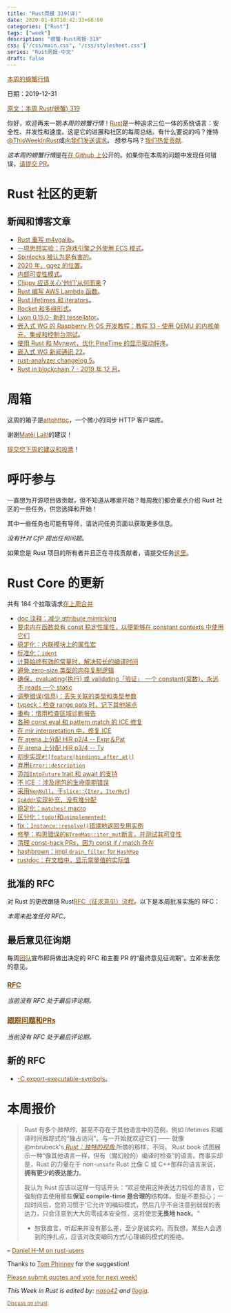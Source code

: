 ```yaml
---
title: "Rust周报 319(译)"
date: 2020-01-03T10:42:33+08:00
categories: ["Rust"]
tags: ["week"]
description: "螃蟹-Rust周报-319"
css: ["/css/main.css", "/css/stylesheet.css"]
series: "Rust周报-中文"
draft: false
---
```


<style>
a { color: #804d0f;}
</style>

[本周的螃蟹行情](https://this-week-in-rust.org/)

日期：2019-12-31

[原文：本周 Rust(螃蟹) 319](https://this-week-in-rust.org/blog/2019/12/31/this-week-in-rust-319/)

你好，欢迎再来一期*本周的螃蟹行情*！[Rust](http://rust-lang.org)是一种追求三位一体的系统语言：安全性、并发性和速度。这是它的进展和社区的每周总结。有什么要说的吗？推特[@ThisWeekInRust](https://twitter.com/ThisWeekInRust)或[向我们发送请求](https://github.com/cmr/this-week-in-rust)。 想参与吗？[我们热爱贡献](https://github.com/rust-lang/rust/blob/master/CONTRIBUTING.md).

*这本周的螃蟹行情*是在[在 Github 上](https://github.com/cmr/this-week-in-rust)公开的。如果你在本周的问题中发现任何错误，[请提交 PR](https://github.com/cmr/this-week-in-rust/pulls)。

# Rust 社区的更新

## 新闻和博客文章

- [Rust 重写 m4vgalib](http://cliffle.com/blog/m4vga-in-rust/)。
- [一项思想实验：在游戏引擎之外使用 ECS 模式](http://adventures.michaelfbryan.com/posts/ecs-outside-of-games/)。
- [Spinlocks 被认为是有害的](https://matklad.github.io//2020/01/02/spinlocks-considered-harmful.html)。
- [2020 年，ggez 的位置](https://wiki.alopex.li/TheStateOfGGEZ2020)。
- [内部可变性模式](https://pitdicker.github.io/Interior-mutability-patterns/)。
- [Clippy 应该关心'他们'从何而来](https://llogiq.github.io/2020/01/01/clippy.html)？
- [Rust 编写 AWS Lambda 函数](https://silentbyte.com/writing-aws-lambda-functions-in-rust)。
- [Rust lifetimes 和 iterators](https://blog.katona.me/2019/12/29/Rust-Lifetimes-and-Iterators/)。
- [Rocket 和多组形式](https://blog.krruzic.xyz/rocket-multipart/)。
- [Lyon 0.15.0- 新的 tessellator](https://nical.github.io/posts/new-tessellator.html)。
- [嵌入式 WG 的 Raspberry Pi OS 开发教程：教程 13 - 使用 QEMU 的内核单元，集成和控制台测试](https://github.com/rust-embedded/rust-raspi3-OS-tutorials/tree/master/13_integrated_testing)。
- [使用 Rust 和 Mynewt，优化 PineTime 的显示驱动程序](https://medium.com/@ly.lee/optimising-pinetimes-display-driver-with-rust-and-mynewt-3ba269ea2f5c)。
- [嵌入式 WG 新闻通讯 22](https://rust-embedded.github.io/blog/newsletter-22/)。
- [rust-analyzer changelog 5](https://rust-analyzer.github.io/thisweek/2019/12/30/changelog-5.html)。
- [Rust in blockchain 7 - 2019 年 12 月](https://rustinblockchain.org/2020/01/02/rust-in-blockchain-7-december-2019/)。

# 周箱

这周的箱子是[attohttpc](https://crates.io/crates/attohttpc)，一个微小的同步 HTTP 客户端库。

谢谢[Matěj Laitl](https://users.rust-lang.org/t/crate-of-the-week/2704/696)的建议！

[提交您下周的建议和投票][submit_crate]！

[submit_crate]: https://users.rust-lang.org/t/crate-of-the-week/2704

# 呼吁参与

一直想为开源项目做贡献，但不知道从哪里开始？每周我们都会重点介绍 Rust 社区的一些任务，供您选择和开始！

其中一些任务也可能有导师，请访问任务页面以获取更多信息。

_没有针对 CfP 提出任何问题_。

如果您是 Rust 项目的所有者并且正在寻找贡献者，请提交任务[这里][guidelines]。

[guidelines]: https://users.rust-lang.org/t/twir-call-for-participation/4821

# Rust Core 的更新

共有 184 个拉取请求[在上周合并][merged]

[merged]: https://github.com/search?q=is%3Apr+org%3Arust-lang+is%3Amerged+merged%3A2019-12-23..2019-12-30

- [doc 注释：减少 attribute mimicking](https://github.com/rust-lang/rust/pull/67151)
- [要求内在函数具有 const 稳定性属性，以便能够在 constant contexts 中使用它们](https://github.com/rust-lang/rust/pull/67466)
- [稳定化：内联模块上的属性宏](https://github.com/rust-lang/rust/pull/64273)
- [标准化：`ident`](https://github.com/rust-lang/rust/pull/66670)
- [计算始终有效的常量时，解决较长的编译时间](https://github.com/rust-lang/rust/pull/67667)
- [避免 zero-size 类型的内存复制逻辑](https://github.com/rust-lang/rust/pull/67658)
- [确保，evaluating{执行} 或 validating「验证」 一个 constant{常数}，永远不 reads 一个 static ](https://github.com/rust-lang/rust/pull/67337)
- [调整错误(信息)：丢失关联的类型和类型参数](https://github.com/rust-lang/rust/pull/67268)
- [typeck：检查 range pats 时，记下其他端点](https://github.com/rust-lang/rust/pull/67287)
- [重构：借用检查区域诊断报告](https://github.com/rust-lang/rust/pull/67241)
- [各种 const eval 和 pattern match 的 ICE 修复](https://github.com/rust-lang/rust/pull/67192)
- [在 mir interpretation 中，修复 ICE](https://github.com/rust-lang/rust/pull/67546)
- [在 arena 上分配 HIR p2/4 -- Expr＆Pat](https://github.com/rust-lang/rust/pull/66936)
- [在 arena 上分配 HIR p3/4 -- Ty](https://github.com/rust-lang/rust/pull/66942)
- [初步实现`#![feature(bindings_after_at)]`](https://github.com/rust-lang/rust/pull/66296)
- [弃用`Error::description`](https://github.com/rust-lang/rust/pull/66919)
- [添加`IntoFuture` trait 和 await 的支持](https://github.com/rust-lang/rust/pull/65244)
- [不 ICE ：涉及闭包的生命周期错误](https://github.com/rust-lang/rust/pull/67687)
- [采用`NonNull`，于`slice::`{`Iter`，`IterMut`}](https://github.com/rust-lang/rust/pull/67588)
- [`IpAddr`实现补充，没有堆分配](https://github.com/rust-lang/rust/pull/67035)
- [稳定化：`matches!` macro](https://github.com/rust-lang/rust/pull/67659)
- [区分化：`todo!`和`unimplemented!`](https://github.com/rust-lang/rust/pull/67445)
- [fix：`Instance::resolve()`错误地返回专用实例](https://github.com/rust-lang/rust/pull/67662)
- [修整：构思错误的`BTreeMap::iter_mut`断言，并测试其可变性](https://github.com/rust-lang/rust/pull/67459)
- [清理 const-hack PRs，因为 const if / match 存在](https://github.com/rust-lang/rust/pull/67657)
- [hashbrown：impl `drain_filter` for `HashMap`](https://github.com/rust-lang/hashbrown/pull/135)
- [rustdoc：在文档中，显示常量值的实际值](https://github.com/rust-lang/rust/pull/66221)

## 批准的 RFC

对 Rust 的更改跟随 Rust[RFC（征求意见）流程](https://github.com/rust-lang/rfcs#rust-rfcs)。以下是本周批准实施的 RFC：

_本周未批准任何 RFC。_

## 最后意见征询期

每周[团队](https://www.rust-lang.org/team.html)宣布即将做出决定的 RFC 和主要 PR 的“最终意见征询期”。立即发表您的意见。

### [RFC](https://github.com/rust-lang/rfcs/labels/final-comment-period)

_当前没有 RFC 处于最后评论期。_

### [跟踪问题和PRs](https://github.com/rust-lang/rust/labels/final-comment-period)

_当前没有 RFC 处于最后评论期。_

## 新的 RFC

- [-C export-executable-symbols](https://github.com/rust-lang/rfcs/pull/2841)。

# 本周报价

> Rust 有多个*独特的*，甚至不存在于其他语言中的范例，例如 lifetimes 和编译时间跟踪式的“独占访问”。与一开始就欢迎它们 —— 就像 @mbrubeck's[ _Rust：独特的视角_ ](https://limpet.net/mbrubeck/2019/02/07/rust-a-unique-perspective.html)所做的那样，不同。 Rust book 试图展示一种“像其他语言一样，但有（魔幻般的）编译时检查”的语言。而事实却是，Rust 的力量在于 non-`unsafe` Rust 比像 C 或 C++那样的语言来说，**拥有更少的表达能力**。
>
> 我认为 Rust 应该以这样一句话开头：“欢迎使用这种表达力较低的语言，它强制你去使用那些**保证 compile-time 是合理的**结构体。但是不要担心；一段时间后，您将习惯于‘它允许’的编码模式，然后几乎不会注意到弱弱的表达力，只会注意到大大的零成本安全性，这将使您**无畏地 hack**。"
>
> - 恕我直言，听起来并没有那么差，至少是诚实的。而我想，某些人会遇到的挣扎点，应该对改变编码方式/心理编码模式的拒绝。

– [Daniel H-M on rust-users](https://users.rust-lang.org/t/after-a-week-with-rust/35829/27)

Thanks to [Tom Phinney](https://users.rust-lang.org/t/twir-quote-of-the-week/328/768) for the suggestion!

[Please submit quotes and vote for next week!](https://users.rust-lang.org/t/twir-quote-of-the-week/328)

_This Week in Rust is edited by: [nasa42](https://github.com/nasa42) and [llogiq](https://github.com/llogiq)._

<small>[Discuss on r/rust](https://www.reddit.com/r/rust/comments/ej4eom/this_week_in_rust_319/).</small>
